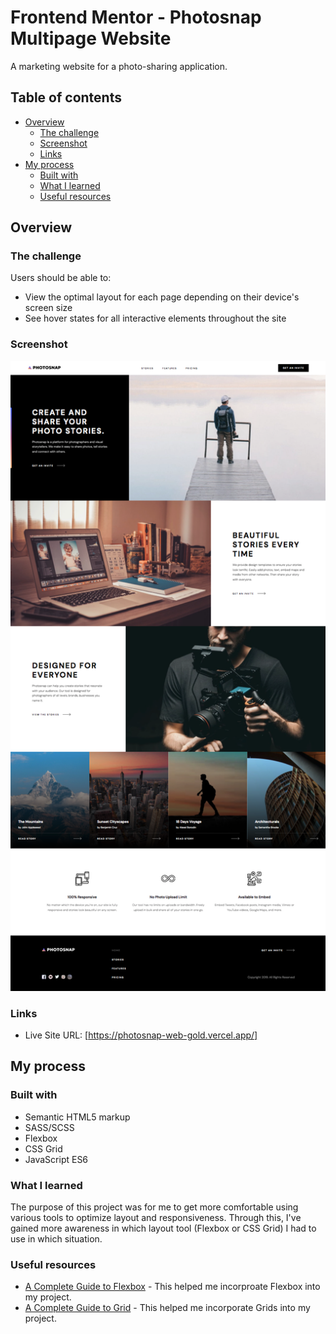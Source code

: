 # Frontend Mentor - Photosnap Multipage Website

A marketing website for a photo-sharing application.

## Table of contents

- [Overview](#overview)
  - [The challenge](#the-challenge)
  - [Screenshot](#screenshot)
  - [Links](#links)
- [My process](#my-process)
  - [Built with](#built-with)
  - [What I learned](#what-i-learned)
  - [Useful resources](#useful-resources)

## Overview

### The challenge

Users should be able to:

- View the optimal layout for each page depending on their device's screen size
- See hover states for all interactive elements throughout the site

### Screenshot

![photosnap screenshot](./screenshot.jpg)

### Links
- Live Site URL: [https://photosnap-web-gold.vercel.app/]

## My process

### Built with

- Semantic HTML5 markup
- SASS/SCSS
- Flexbox
- CSS Grid
- JavaScript ES6

### What I learned

The purpose of this project was for me to get more comfortable using various tools to optimize layout and responsiveness. Through this, I've gained more awareness in which layout tool (Flexbox or CSS Grid) I had to use in which situation.

### Useful resources

- [A Complete Guide to Flexbox](https://css-tricks.com/snippets/css/a-guide-to-flexbox/) - This helped me incorproate Flexbox into my project.
- [A Complete Guide to Grid](https://css-tricks.com/snippets/css/complete-guide-grid/) - This helped me incorporate Grids into my project.
